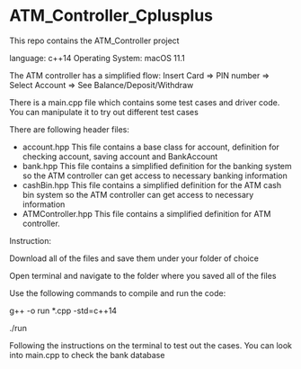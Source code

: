 # ATM_Controller_Cplusplus
This repo contains the ATM_Controller project

language: c++14
Operating System: macOS 11.1

The ATM controller has a simplified flow: Insert Card => PIN number => Select Account => See Balance/Deposit/Withdraw

There is a main.cpp file which contains some test cases and driver code. You can manipulate it to try out different test cases

There are following header files:
- account.hpp
  This file contains a base class for account, definition for checking account, saving account and BankAccount
- bank.hpp
  This file contains a simplified definition for the banking system so the ATM controller can get access to necessary banking information
- cashBin.hpp
  This file contains a simplified definition for the ATM cash bin system so the ATM controller can get access to necessary information
- ATMController.hpp
  This file contains a simplified definition for ATM controller. 


Instruction:

Download all of the files and save them under your folder of choice

Open terminal and navigate to the folder where you saved all of the files

Use the following commands to compile and run the code: 

g++ -o run *.cpp -std=c++14

./run

Following the instructions on the terminal to test out the cases. You can look into main.cpp to check the bank database
